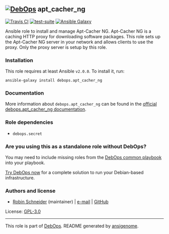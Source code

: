 ## [![DebOps](https://debops.org/images/debops-small.png)](https://debops.org) apt_cacher_ng

<!-- This file was generated by Ansigenome. Do not edit this file directly but
     instead have a look at the files in the ./meta/ directory. -->

[![Travis CI](https://img.shields.io/travis/debops/ansible-apt_cacher_ng.svg?style=flat)](https://travis-ci.org/debops/ansible-apt_cacher_ng)
[![test-suite](https://img.shields.io/badge/test--suite-ansible--apt__cacher__ng-blue.svg?style=flat)](https://github.com/debops/test-suite/tree/master/ansible-apt_cacher_ng/)
[![Ansible Galaxy](https://img.shields.io/badge/galaxy-debops.apt_cacher_ng-660198.svg?style=flat)](https://galaxy.ansible.com/debops/apt_cacher_ng)


Ansible role to install and manage Apt-Cacher NG.
Apt-Cacher NG is a caching HTTP proxy for downloading software packages.  This
role sets up the Apt-Cacher NG server in your network and allows clients to use
the proxy.  Only the proxy server is setup by this role.

### Installation

This role requires at least Ansible `v2.0.0`. To install it, run:

```Shell
ansible-galaxy install debops.apt_cacher_ng
```

### Documentation

More information about `debops.apt_cacher_ng` can be found in the
[official debops.apt_cacher_ng documentation](https://docs.debops.org/en/latest/ansible/roles/ansible-apt_cacher_ng/docs/).


### Role dependencies

- `debops.secret`

### Are you using this as a standalone role without DebOps?

You may need to include missing roles from the [DebOps common
playbook](https://github.com/debops/debops-playbooks/blob/master/playbooks/common.yml)
into your playbook.

[Try DebOps now](https://debops.org/) for a complete solution to run your Debian-based infrastructure.





### Authors and license

- [Robin Schneider](https://docs.debops.org/en/latest/debops-keyring/docs/entities.html#debops-keyring-entity-ypid) (maintainer) | [e-mail](mailto:ypid@riseup.net) | [GitHub](https://github.com/ypid)

License: [GPL-3.0](https://tldrlegal.com/license/gnu-general-public-license-v3-%28gpl-3%29)

***

This role is part of [DebOps](https://debops.org/). README generated by [ansigenome](https://github.com/nickjj/ansigenome/).
